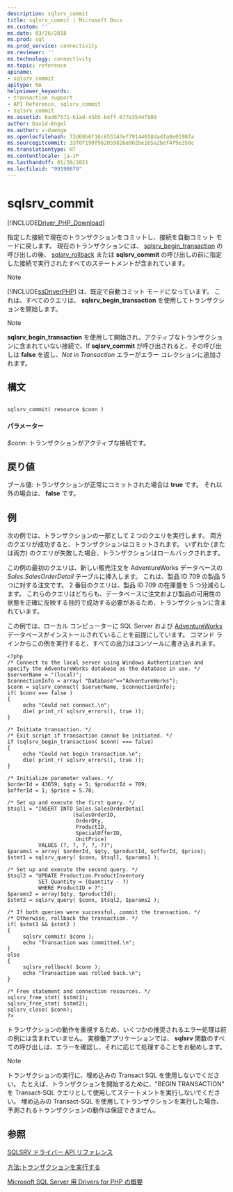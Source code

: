 ```yaml
---
description: sqlsrv_commit
title: sqlsrv_commit | Microsoft Docs
ms.custom: ''
ms.date: 03/26/2018
ms.prod: sql
ms.prod_service: connectivity
ms.reviewer: ''
ms.technology: connectivity
ms.topic: reference
apiname:
- sqlsrv_commit
apitype: NA
helpviewer_keywords:
- transaction support
- API Reference, sqlsrv_commit
- sqlsrv_commit
ms.assetid: bad67571-61ad-45b5-b4ff-677e3544f809
author: David-Engel
ms.author: v-daenge
ms.openlocfilehash: 73d68b6f16c655147ef79144658dadfa0e0198fa
ms.sourcegitcommit: 33f0f190f962059826e002be165a2bef4f9e350c
ms.translationtype: HT
ms.contentlocale: ja-JP
ms.lasthandoff: 01/30/2021
ms.locfileid: "99190679"
---
```

# <a name="sqlsrv_commit"></a>sqlsrv_commit
[!INCLUDE[Driver_PHP_Download](../../includes/driver_php_download.md)]

指定した接続で現在のトランザクションをコミットし、接続を自動コミット モードに戻します。 現在のトランザクションには、 [sqlsrv_begin_transaction](../../connect/php/sqlsrv-begin-transaction.md) の呼び出しの後、 [sqlsrv_rollback](../../connect/php/sqlsrv-rollback.md) または **sqlsrv_commit** の呼び出しの前に指定した接続で実行されたすべてのステートメントが含まれています。  
  
> [!NOTE]  
> [!INCLUDE[ssDriverPHP](../../includes/ssdriverphp_md.md)] は、既定で自動コミット モードになっています。 これは、すべてのクエリは、 **sqlsrv_begin_transaction** を使用してトランザクションを開始します。  
  
> [!NOTE]  
> **sqlsrv_begin_transaction** を使用して開始され、アクティブなトランザクションに含まれていない接続で、If **sqlsrv_commit** が呼び出されると、その呼び出しは **false** を返し、*Not in Transaction* エラーがエラー コレクションに追加されます。  
  
## <a name="syntax"></a>構文  
  
```  
  
sqlsrv_commit( resource $conn )  
```  
  
#### <a name="parameters"></a>パラメーター  
*$conn*: トランザクションがアクティブな接続です。  
  
## <a name="return-value"></a>戻り値  
ブール値: トランザクションが正常にコミットされた場合は **true** です。 それ以外の場合は、 **false** です。  
  
## <a name="example"></a>例  
次の例では、トランザクションの一部として 2 つのクエリを実行します。 両方のクエリが成功すると、トランザクションはコミットされます。 いずれか (または両方) のクエリが失敗した場合、トランザクションはロールバックされます。  
  
この例の最初のクエリは、新しい販売注文を AdventureWorks データベースの *Sales.SalesOrderDetail* テーブルに挿入します。 これは、製品 ID 709 の製品 5 つに対する注文です。 2 番目のクエリは、製品 ID 709 の在庫量を 5 つ分減らします。 これらのクエリはどちらも、データベースに注文および製品の可用性の状態を正確に反映する目的で成功する必要があるため、トランザクションに含まれています。  
  
この例では、ローカル コンピューターに SQL Server および [AdventureWorks](https://github.com/Microsoft/sql-server-samples/tree/master/samples/databases/adventure-works) データベースがインストールされていることを前提にしています。 コマンド ラインからこの例を実行すると、すべての出力はコンソールに書き込まれます。  
  
```  
<?php  
/* Connect to the local server using Windows Authentication and  
specify the AdventureWorks database as the database in use. */  
$serverName = "(local)";  
$connectionInfo = array( "Database"=>"AdventureWorks");  
$conn = sqlsrv_connect( $serverName, $connectionInfo);  
if( $conn === false )  
{  
     echo "Could not connect.\n";  
     die( print_r( sqlsrv_errors(), true ));  
}  
  
/* Initiate transaction. */  
/* Exit script if transaction cannot be initiated. */  
if (sqlsrv_begin_transaction( $conn) === false)  
{  
     echo "Could not begin transaction.\n";  
     die( print_r( sqlsrv_errors(), true ));  
}  
  
/* Initialize parameter values. */  
$orderId = 43659; $qty = 5; $productId = 709;  
$offerId = 1; $price = 5.70;  
  
/* Set up and execute the first query. */  
$tsql1 = "INSERT INTO Sales.SalesOrderDetail   
                     (SalesOrderID,   
                      OrderQty,   
                      ProductID,   
                      SpecialOfferID,   
                      UnitPrice)  
          VALUES (?, ?, ?, ?, ?)";  
$params1 = array( $orderId, $qty, $productId, $offerId, $price);  
$stmt1 = sqlsrv_query( $conn, $tsql1, $params1 );  
  
/* Set up and execute the second query. */  
$tsql2 = "UPDATE Production.ProductInventory   
          SET Quantity = (Quantity - ?)   
          WHERE ProductID = ?";  
$params2 = array($qty, $productId);  
$stmt2 = sqlsrv_query( $conn, $tsql2, $params2 );  
  
/* If both queries were successful, commit the transaction. */  
/* Otherwise, rollback the transaction. */  
if( $stmt1 && $stmt2 )  
{  
     sqlsrv_commit( $conn );  
     echo "Transaction was committed.\n";  
}  
else  
{  
     sqlsrv_rollback( $conn );  
     echo "Transaction was rolled back.\n";  
}  
  
/* Free statement and connection resources. */  
sqlsrv_free_stmt( $stmt1);  
sqlsrv_free_stmt( $stmt2);  
sqlsrv_close( $conn);  
?>  
```  
  
トランザクションの動作を重視するため、いくつかの推奨されるエラー処理は前の例には含まれていません。 実稼働アプリケーションでは、 **sqlsrv** 関数のすべての呼び出しは、エラーを確認し、それに応じて処理することをお勧めします。  
  
> [!NOTE]  
> トランザクションの実行に、埋め込みの Transact SQL を使用しないでください。 たとえば、トランザクションを開始するために、"BEGIN TRANSACTION" を Transact-SQL クエリとして使用してステートメントを実行しないでください。 埋め込みの Transact-SQL を使用してトランザクションを実行した場合、予測されるトランザクションの動作は保証できません。  
  
## <a name="see-also"></a>参照  
[SQLSRV ドライバー API リファレンス](../../connect/php/sqlsrv-driver-api-reference.md)

[方法:トランザクションを実行する](../../connect/php/how-to-perform-transactions.md)

[Microsoft SQL Server 用 Drivers for PHP の概要](../../connect/php/overview-of-the-php-sql-driver.md)
  
